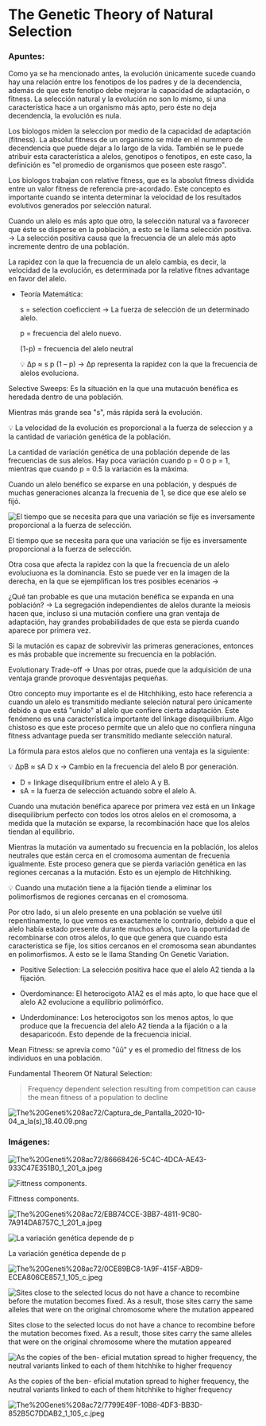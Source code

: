 # The Genetic Theory of Natural Selection

### Apuntes:

Como ya se ha mencionado antes, la evolución únicamente sucede cuando hay una relación entre los fenotipos de los padres y de la decendencia, además de que este fenotipo debe mejorar la capacidad de adaptación, o fitness. La selección natural y la evolución no son lo mismo, si una característica hace a un organismo más apto, pero éste no deja decendencia, la evolución es nula.

Los biologos miden la seleccion por medio de la capacidad de adaptación (fitness). La absolut fitness de un organismo se mide en el nummero de decendencia que puede dejar a lo largo de la vida. También se le puede atribuir esta característica a alelos, genotipos o fenotipos, en este caso, la definición es "el promedio de organismos que poseen este rasgo".

Los biologos trabajan con relative fitness, que es la absolut fitness dividida entre un valor fitness de referencia pre-acordado. Este concepto es importante cuando se intenta determinar la velocidad de los resultados evolutivos generados por selección natural.

Cuando un alelo es más apto que otro, la selección natural va a favorecer que éste se disperse en la población, a esto se le llama selección positiva. → La selección positiva causa que la frecuencia de un alelo más apto incremente dentro de una población. 

La rapidez con la que la frecuencia de un alelo cambia, es decir, la velocidad de la evolución, es determinada por la relative fitnes advantage en favor del alelo.

- Teoría Matemática:
    
    s = selection coeficcient → La fuerza de selección de un determinado alelo.
    
    p = frecuencia del alelo nuevo.
    
    (1-p) = frecuencia del alelo neutral
    
    <aside>
    💡 Δp ≈ s p (1 – p) →  Δp representa la rapidez con la que la frecuencia de alelos evoluciona.
    
    </aside>
    

Selective Sweeps: Es la situación en la que una mutacuón benéfica es heredada dentro de una población. 

Mientras más grande sea "s", más rápida será la evolución. 

<aside>
💡 La velocidad de la evolución es proporcional a la fuerza de seleccion y a la cantidad de variación genética de la población.

</aside>

La cantidad de variación genética de una población depende de las frecuencias de sus alelos. Hay poca variación cuando p = 0 o p = 1, mientras que cuando p = 0.5 la variación es la máxima.

Cuando un alelo benéfico se exparse en una población, y después de muchas generaciones alcanza la frecuenia de 1, se dice que ese alelo se fijó. 

![El tiempo que se necesita para que una variación se fije es inversamente proporcional a la fuerza de selección.](The%20Geneti%208ac72/E90592EA-123A-4129-86FC-EBC7ED354B73_1_105_c.jpeg)

El tiempo que se necesita para que una variación se fije es inversamente proporcional a la fuerza de selección.

Otra cosa que afecta la rapidez con la que la frecuencia de un alelo evoluciuona es la dominancia. Esto se puede ver en la imagen de la derecha, en la que se ejemplifican los tres posibles ecenarios →

¿Qué tan probable es que una mutación benéfica se expanda en una población? → La segregación independientes de alelos durante la meiosis hacen que, incluso si una mutación confiere una gran ventaja de adaptación, hay grandes probabilidades de que esta se pierda cuando aparece por primera vez.

Si la mutación es capaz de sobrevivir las primeras generaciones, entonces es más probable que incremente su frecuencia en la población.

Evolutionary Trade-off → Unas por otras, puede que la adquisición de una ventaja grande provoque desventajas pequeñas.

Otro concepto muy importante es el de Hitchhiking, esto hace referencia a cuando un alelo es transmitido mediante seleción natural pero únicamente debido a que está "unido" al alelo que confiere cierta adaptación. Este fenómeno es una característica importante del linkage disequilibrium. Algo chistoso es que este proceso permite que un alelo que no confiera ninguna fitness advantage pueda ser transmitido mediante selección natural.

La fórmula para estos alelos que no confieren una ventaja es la siguiente:  

<aside>
💡  ΔpB ≈ sA D x → Cambio en la frecuencia del alelo B por generación.

</aside>

- D = linkage disequilibrium entre el alelo A y B.
- sA = la fuerza de selección actuando sobre el alelo A.

 Cuando una mutación benéfica aparece por primera vez está en un linkage disequilibrium perfecto con todos los otros alelos en el cromosoma, a medida que la mutación se exparse, la recombinación hace que los alelos tiendan al equilibrio.

Mientras la mutación va aumentado su frecuencia en la población, los alelos neutrales que están cerca en el cromosoma aumentan de frecuenia igualmente. Este proceso genera que se pierda variación genética en las regiones cercanas a la mutación. Esto es un ejemplo de Hitchhiking.

<aside>
💡 Cuando una mutación tiene a la fijación tiende a eliminar los polimorfismos de regiones cercanas en el cromosoma.

</aside>

Por otro lado, si un alelo presente en una población se vuelve útil repentinamente, lo que vemos es exactamente lo contrario, debido a que el alelo había estado presente durante muchos años, tuvo la oportunidad de recombinarse con otros alelos, lo que que genera que cuando esta característica se fije, los sitios cercanos en el cromosoma sean abundantes en polimorfismos. A esto se le llama Standing On Genetic Variation.

- Positive Selection: La selección positiva hace que el alelo A2 tienda a la fijación.

- Overdominance: El heterocigoto A1A2 es el más apto, lo que hace que el alelo A2 evolucione a equilibrio polimórfico.

- Underdominance: Los heterocigotos son los menos aptos, lo que produce que la frecuencia del alelo A2 tienda a la fijación o a la desaparicoón. Esto depende de la frecuencia inicial.

Mean Fitness: se aprevia como "ūū" y es el promedio del fitness de los individuos en una población. 

Fundamental Theorem Of Natural Selection: 

> Frequency dependent selection resulting from competition can cause the mean fitness of a population to decline
> 

![The%20Geneti%208ac72/Captura_de_Pantalla_2020-10-04_a_la(s)_18.40.09.png](The%20Geneti%208ac72/Captura_de_Pantalla_2020-10-04_a_la(s)_18.40.09.png)

### Imágenes:

![The%20Geneti%208ac72/86668426-5C4C-4DCA-AE43-933C47E351B0_1_201_a.jpeg](The%20Geneti%208ac72/86668426-5C4C-4DCA-AE43-933C47E351B0_1_201_a.jpeg)

![Fittness components.](The%20Geneti%208ac72/78A3AEB6-6B33-4A17-A1F7-15363B7CC60A_1_201_a.jpeg)

Fittness components.

![The%20Geneti%208ac72/EBB74CCE-3BB7-4811-9C80-7A914DA8757C_1_201_a.jpeg](The%20Geneti%208ac72/EBB74CCE-3BB7-4811-9C80-7A914DA8757C_1_201_a.jpeg)

![La variación genética depende de p](The%20Geneti%208ac72/49FF6CF8-AF84-47E1-897F-469841EA7C5B_1_105_c.jpeg)

La variación genética depende de p

![The%20Geneti%208ac72/0CE89BC8-1A9F-415F-ABD9-ECEA806CE857_1_105_c.jpeg](The%20Geneti%208ac72/0CE89BC8-1A9F-415F-ABD9-ECEA806CE857_1_105_c.jpeg)

![Sites close to the selected locus do not have a chance to recombine before the mutation becomes fixed. As a result, those sites carry the same alleles that were on the original chromosome where the mutation appeared](The%20Geneti%208ac72/F19A77A5-94C9-49E2-94A3-DA2A395E7C37_1_201_a.jpeg)

Sites close to the selected locus do not have a chance to recombine before the mutation becomes fixed. As a result, those sites carry the same alleles that were on the original chromosome where the mutation appeared

![As the copies of the ben- eficial mutation spread to higher frequency, the neutral variants linked to each of them hitchhike to higher frequency](The%20Geneti%208ac72/18F39258-CF4A-4389-84E1-D53C40A5266E_1_201_a.jpeg)

As the copies of the ben- eficial mutation spread to higher frequency, the neutral variants linked to each of them hitchhike to higher frequency

![The%20Geneti%208ac72/7799E49F-10B8-4DF3-BB3D-852B5C7DDAB2_1_105_c.jpeg](The%20Geneti%208ac72/7799E49F-10B8-4DF3-BB3D-852B5C7DDAB2_1_105_c.jpeg)